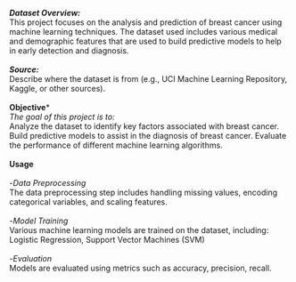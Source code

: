 ***Dataset Overview:***
<br>
This project focuses on the analysis and prediction of breast cancer using machine learning techniques. The dataset used includes various medical and demographic features that are used to build predictive models to help in early detection and diagnosis.
<br>
<br>
***Source:*** 
<br>
Describe where the dataset is from (e.g., UCI Machine Learning Repository, Kaggle, or other sources).
<br>
<br>
**Objective***
<br>
*The goal of this project is to:*
<br>
Analyze the dataset to identify key factors associated with breast cancer.
Build predictive models to assist in the diagnosis of breast cancer.
Evaluate the performance of different machine learning algorithms.
<br>
<br>
**Usage**
<br>
<br>
-*Data Preprocessing*
<br>
The data preprocessing step includes handling missing values, encoding categorical variables, and scaling features.
<br>
<br>
-*Model Training*
<br>
Various machine learning models are trained on the dataset, including:
Logistic Regression,
Support Vector Machines (SVM)
<br>
<br>
-*Evaluation*
<br>
Models are evaluated using metrics such as accuracy, precision, recall.
